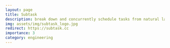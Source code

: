 ```yaml
---
layout: page
title: Subtask
description: break down and concurrently schedule tasks from natural language prompts
img: assets/img/subtask_logo.jpg
redirect: https://subtask.cc
importance: 3
category: engineering
---
```

